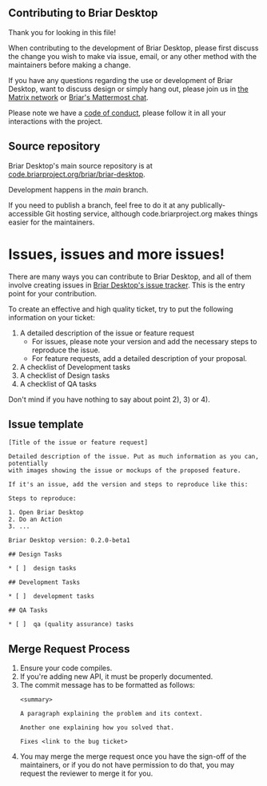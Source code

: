 ## Contributing to Briar Desktop

Thank you for looking in this file!

When contributing to the development of Briar Desktop, please first discuss the change you wish to make via issue, email, or any other method with the maintainers before making a change.

If you have any questions regarding the use or development of Briar Desktop,
want to discuss design or simply hang out, please join us in [the Matrix network](https://matrix.to/#/#freenode_#briar:matrix.org)
or [Briar's Mattermost chat](https://chat.briarproject.org/).

Please note we have a [code of conduct](/code-of-conduct.md), please follow it in all your interactions with the project.

## Source repository

Briar Desktop's main source repository is at [code.briarproject.org/briar/briar-desktop](https://code.briarproject.org/briar/briar-desktop).

Development happens in the _main_ branch.

If you need to publish a branch, feel free to do it at any
publically-accessible Git hosting service, although code.briarproject.org
makes things easier for the maintainers.

# Issues, issues and more issues!

There are many ways you can contribute to Briar Desktop, and all of them involve creating issues
in [Briar Desktop's issue tracker](https://code.briarproject.org/briar/briar-desktop/issues). This is the entry point for your contribution.

To create an effective and high quality ticket, try to put the following information on your
ticket:

 1. A detailed description of the issue or feature request
     - For issues, please note your version and add the necessary steps to reproduce the issue.
     - For feature requests, add a detailed description of your proposal.
 2. A checklist of Development tasks
 3. A checklist of Design tasks
 4. A checklist of QA tasks

Don't mind if you have nothing to say about point 2), 3) or 4).

## Issue template
```
[Title of the issue or feature request]

Detailed description of the issue. Put as much information as you can, potentially
with images showing the issue or mockups of the proposed feature.

If it's an issue, add the version and steps to reproduce like this:

Steps to reproduce:

1. Open Briar Desktop
2. Do an Action
3. ...

Briar Desktop version: 0.2.0-beta1

## Design Tasks

* [ ]  design tasks

## Development Tasks

* [ ]  development tasks

## QA Tasks

* [ ]  qa (quality assurance) tasks
```

## Merge Request Process

1. Ensure your code compiles.
2. If you're adding new API, it must be properly documented.
3. The commit message has to be formatted as follows:
   ```
   <summary>

   A paragraph explaining the problem and its context.

   Another one explaining how you solved that.

   Fixes <link to the bug ticket>
   ```
4. You may merge the merge request once you have the sign-off of the maintainers, or if you
   do not have permission to do that, you may request the reviewer to merge it for you.
